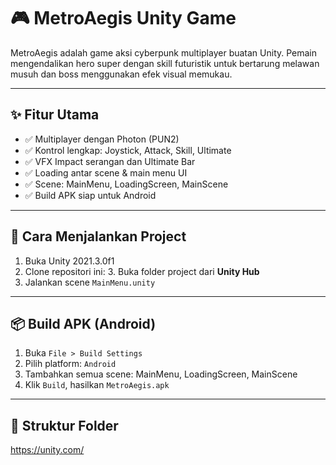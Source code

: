 # 🎮 MetroAegis Unity Game

MetroAegis adalah game aksi cyberpunk multiplayer buatan Unity. Pemain mengendalikan hero super dengan skill futuristik untuk bertarung melawan musuh dan boss menggunakan efek visual memukau.

---

## ✨ Fitur Utama

- ✅ Multiplayer dengan Photon (PUN2)
- ✅ Kontrol lengkap: Joystick, Attack, Skill, Ultimate
- ✅ VFX Impact serangan dan Ultimate Bar
- ✅ Loading antar scene & main menu UI
- ✅ Scene: MainMenu, LoadingScreen, MainScene
- ✅ Build APK siap untuk Android

---

## 🚀 Cara Menjalankan Project

1. Buka Unity 2021.3.0f1
2. Clone repositori ini:
   3. Buka folder project dari **Unity Hub**
4. Jalankan scene `MainMenu.unity`

---

## 📦 Build APK (Android)

1. Buka `File > Build Settings`
2. Pilih platform: `Android`
3. Tambahkan semua scene: MainMenu, LoadingScreen, MainScene
4. Klik `Build`, hasilkan `MetroAegis.apk`

---

## 📁 Struktur Folder
https://unity.com/
